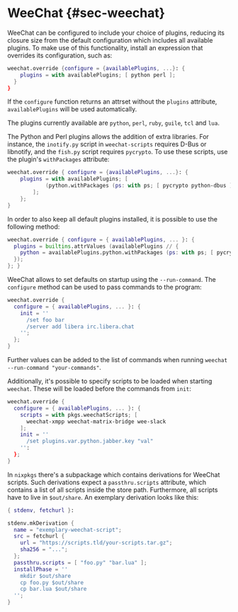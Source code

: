 # WeeChat {#sec-weechat}

WeeChat can be configured to include your choice of plugins, reducing its closure size from the default configuration which includes all available plugins. To make use of this functionality, install an expression that overrides its configuration, such as:

```nix
weechat.override {configure = {availablePlugins, ...}: {
    plugins = with availablePlugins; [ python perl ];
  }
}
```

If the `configure` function returns an attrset without the `plugins` attribute, `availablePlugins` will be used automatically.

The plugins currently available are `python`, `perl`, `ruby`, `guile`, `tcl` and `lua`.

The Python and Perl plugins allows the addition of extra libraries. For instance, the `inotify.py` script in `weechat-scripts` requires D-Bus or libnotify, and the `fish.py` script requires `pycrypto`. To use these scripts, use the plugin's `withPackages` attribute:

```nix
weechat.override { configure = {availablePlugins, ...}: {
    plugins = with availablePlugins; [
            (python.withPackages (ps: with ps; [ pycrypto python-dbus ]))
        ];
    };
}
```

In order to also keep all default plugins installed, it is possible to use the following method:

```nix
weechat.override { configure = { availablePlugins, ... }: {
  plugins = builtins.attrValues (availablePlugins // {
    python = availablePlugins.python.withPackages (ps: with ps; [ pycrypto python-dbus ]);
  });
}; }
```

WeeChat allows to set defaults on startup using the `--run-command`. The `configure` method can be used to pass commands to the program:

```nix
weechat.override {
  configure = { availablePlugins, ... }: {
    init = ''
      /set foo bar
      /server add libera irc.libera.chat
    '';
  };
}
```

Further values can be added to the list of commands when running `weechat --run-command "your-commands"`.

Additionally, it's possible to specify scripts to be loaded when starting `weechat`. These will be loaded before the commands from `init`:

```nix
weechat.override {
  configure = { availablePlugins, ... }: {
    scripts = with pkgs.weechatScripts; [
      weechat-xmpp weechat-matrix-bridge wee-slack
    ];
    init = ''
      /set plugins.var.python.jabber.key "val"
    '':
  };
}
```

In `nixpkgs` there's a subpackage which contains derivations for WeeChat scripts. Such derivations expect a `passthru.scripts` attribute, which contains a list of all scripts inside the store path. Furthermore, all scripts have to live in `$out/share`. An exemplary derivation looks like this:

```nix
{ stdenv, fetchurl }:

stdenv.mkDerivation {
  name = "exemplary-weechat-script";
  src = fetchurl {
    url = "https://scripts.tld/your-scripts.tar.gz";
    sha256 = "...";
  };
  passthru.scripts = [ "foo.py" "bar.lua" ];
  installPhase = ''
    mkdir $out/share
    cp foo.py $out/share
    cp bar.lua $out/share
  '';
}
```
